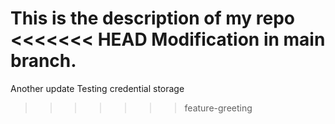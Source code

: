 This is the description of my repo
<<<<<<< HEAD
Modification in main branch.
=======
Another update
Testing credential storage
>>>>>>> feature-greeting
